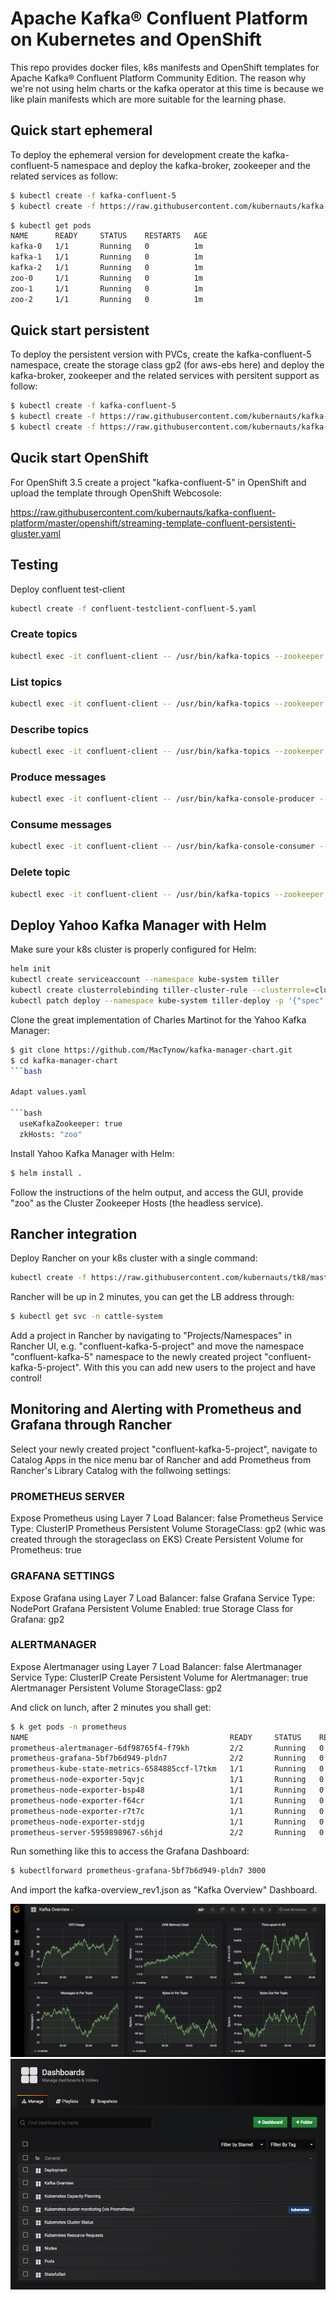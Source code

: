 # Apache Kafka® Confluent Platform on Kubernetes and OpenShift

This repo provides docker files, k8s manifests and OpenShift templates for Apache Kafka® Confluent Platform Community Edition. The reason why we're not using helm charts or the kafka operator at this time is because we like plain manifests which are more suitable for the learning phase.

## Quick start ephemeral

To deploy the ephemeral version for development create the kafka-confluent-5 namespace and deploy the kafka-broker, zookeeper and the related services as follow:

```bash
$ kubectl create -f kafka-confluent-5
$ kubectl create -f https://raw.githubusercontent.com/kubernauts/kafka-confluent-platform/master/k8s/streaming-ephemeral.yaml
```

```bash
$ kubectl get pods
NAME      READY     STATUS    RESTARTS   AGE
kafka-0   1/1       Running   0          1m
kafka-1   1/1       Running   0          1m
kafka-2   1/1       Running   0          1m
zoo-0     1/1       Running   0          1m
zoo-1     1/1       Running   0          1m
zoo-2     1/1       Running   0          1m
```

## Quick start persistent

To deploy the persistent version with PVCs, create the kafka-confluent-5 namespace, create the storage class gp2 (for aws-ebs here) and deploy the kafka-broker, zookeeper and the related services with persitent support as follow: 

```bash
$ kubectl create -f kafka-confluent-5
$ kubectl create -f https://raw.githubusercontent.com/kubernauts/kafka-confluent-platform/master/k8s/streaming-persistent-aws-ebs.yaml
$ kubectl create -f https://raw.githubusercontent.com/kubernauts/kafka-confluent-platform/master/k8s/streaming-ephemeral.yaml
```

## Qucik start OpenShift

For OpenShift 3.5 create a project "kafka-confluent-5" in OpenShift and upload the template through OpenShift Webcosole:

https://raw.githubusercontent.com/kubernauts/kafka-confluent-platform/master/openshift/streaming-template-confluent-persistenti-gluster.yaml  

## Testing

Deploy confluent test-client

```bash
kubectl create -f confluent-testclient-confluent-5.yaml
```

### Create topics

```bash
kubectl exec -it confluent-client -- /usr/bin/kafka-topics --zookeeper zoo --topic topic1 --create --partitions 30 --replication-factor 3
```

### List topics

```bash
kubectl exec -it confluent-client -- /usr/bin/kafka-topics --zookeeper zookeeper:2181 --list
```

### Describe topics

```bash
kubectl exec -it confluent-client -- /usr/bin/kafka-topics --zookeeper zookeeper:2181 --describe
```

### Produce messages

```bash
kubectl exec -it confluent-client -- /usr/bin/kafka-console-producer --broker-list broker:9092 --topic topic1
```

### Consume messages

```bash
kubectl exec -it confluent-client -- /usr/bin/kafka-console-consumer --bootstrap-server broker:9092 --topic topic1 --from-beginning
```

### Delete topic

```bash
kubectl exec -it confluent-client -- /usr/bin/kafka-topics --zookeeper zookeeper:2181 --delete --topic topic1
```

## Deploy Yahoo Kafka Manager with Helm

Make sure your k8s cluster is properly configured for Helm:

```bash
helm init
kubectl create serviceaccount --namespace kube-system tiller
kubectl create clusterrolebinding tiller-cluster-rule --clusterrole=cluster-admin --serviceaccount=kube-system:tiller
kubectl patch deploy --namespace kube-system tiller-deploy -p '{"spec":{"template":{"spec":{"serviceAccount":"tiller"}}}}'
```

Clone the great implementation of Charles Martinot for the Yahoo Kafka Manager: 

```bash
$ git clone https://github.com/MacTynow/kafka-manager-chart.git
$ cd kafka-manager-chart 
```bash

Adapt values.yaml

```bash
  useKafkaZookeeper: true
  zkHosts: "zoo"
```

Install Yahoo Kafka Manager with Helm:

```bash
$ helm install .
```

Follow the instructions of the helm output, and access the GUI, provide "zoo" as the Cluster Zookeeper Hosts (the headless service).

## Rancher integration

Deploy Rancher on your k8s cluster with a single command:

```bash
kubectl create -f https://raw.githubusercontent.com/kubernauts/tk8/master/addons/rancher/master.yaml
```

Rancher will be up in 2 minutes, you can get the LB address through:

```bash
$ kubectl get svc -n cattle-system
```

Add a project in Rancher by navigating to "Projects/Namespaces" in Rancher UI, e.g. "confluent-kafka-5-project" and move the namespace "confluent-kafka-5" namespace to the newly created project "confluent-kafka-5-project". With this you can add new users to the project and have control! 

## Monitoring and Alerting with Prometheus and Grafana through Rancher

Select your newly created project "confluent-kafka-5-project", navigate to Catalog Apps in the nice menu bar of Rancher and add Prometheus from Rancher's Library Catalog with the follwoing settings:

### PROMETHEUS SERVER

Expose Prometheus using Layer 7 Load Balancer: false
Prometheus Service Type: ClusterIP
Prometheus Persistent Volume StorageClass: gp2 (whic was created through the storageclass on EKS)
Create Persistent Volume for Prometheus: true

### GRAFANA SETTINGS

Expose Grafana using Layer 7 Load Balancer: false
Grafana Service Type: NodePort
Grafana Persistent Volume Enabled: true
Storage Class for Grafana: gp2

### ALERTMANAGER

Expose Alertmanager using Layer 7 Load Balancer: false
Alertmanager Service Type: ClusterIP
Create Persistent Volume for Alertmanager: true
Alertmanager Persistent Volume StorageClass: gp2

And click on lunch, after 2 minutes you shall get:

```bash
$ k get pods -n prometheus
NAME                                             READY     STATUS    RESTARTS   AGE
prometheus-alertmanager-6df98765f4-f79kh         2/2       Running   0          3m
prometheus-grafana-5bf7b6d949-pldn7              2/2       Running   0          3m
prometheus-kube-state-metrics-6584885ccf-l7tkm   1/1       Running   0          3m
prometheus-node-exporter-5qvjc                   1/1       Running   0          3m
prometheus-node-exporter-bsp48                   1/1       Running   0          3m
prometheus-node-exporter-f64cr                   1/1       Running   0          3m
prometheus-node-exporter-r7t7c                   1/1       Running   0          3m
prometheus-node-exporter-stdjg                   1/1       Running   0          3m
prometheus-server-5959898967-s6hjd               2/2       Running   0          3m
```

Run something like this to access the Grafana Dashboard:

```bash
$ kubectlforward prometheus-grafana-5bf7b6d949-pldn7 3000
```

And import the kafka-overview_rev1.json as "Kafka Overview" Dashboard.

![Alt text](./grafana-kafka-overview.png?raw=true "Grafana Kafka Overview")
![Alt text](./grafana-dashboards.png?raw=true "Grafana Kafka Dashboards")

